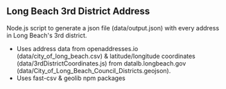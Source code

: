 ## Long Beach 3rd District Address

Node.js script to generate a json file (data/output.json) with every address in Long Beach's 3rd district.

* Uses address data from openaddresses.io (data/city_of_long_beach.csv) & latitude/longitude coordinates (data/3rdDistrictCoordinates.js) from datalb.longbeach.gov (data/City_of_Long_Beach_Council_Districts.geojson).
* Uses fast-csv & geolib npm packages